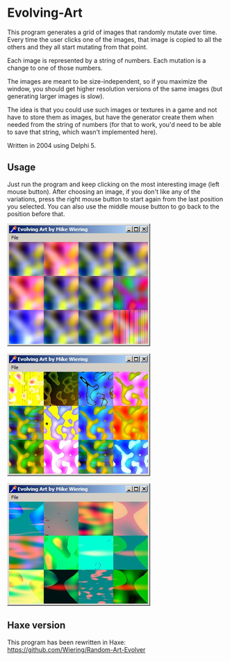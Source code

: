# Evolving-Art

This program generates a grid of images that randomly mutate over time. 
Every time the user clicks one of the images, that image is copied to all the others and they all start mutating from that point.

Each image is represented by a string of numbers. Each mutation is a change to one of those numbers. 

The images are meant to be size-independent, so if you maximize the window, you should get higher resolution versions of the same images (but generating larger images is slow).

The idea is that you could use such images or textures in a game and not have to store them as images, but have the generator create them when needed from the string of numbers (for that to work, you'd need to be able to save that string, which wasn't implemented here).

Written in 2004 using Delphi 5.

## Usage

Just run the program and keep clicking on the most interesting image (left mouse button).
After choosing an image, if you don't like any of the variations, press the right mouse button to start again from the last position you selected. You can also use the middle mouse button to go back to the position before that.

![screenshot1](https://github.com/Wiering/Evolving-Art/blob/master/screenshots/ea1.jpg?raw=true)

![screenshot1](https://github.com/Wiering/Evolving-Art/blob/master/screenshots/ea2.jpg?raw=true)

![screenshot1](https://github.com/Wiering/Evolving-Art/blob/master/screenshots/ea3.jpg?raw=true)

## Haxe version

This program has been rewritten in Haxe: https://github.com/Wiering/Random-Art-Evolver
